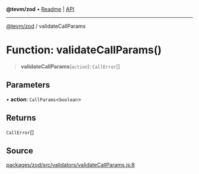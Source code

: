 **@tevm/zod** • [Readme](../README.md) \| [API](../globals.md)

***

[@tevm/zod](../README.md) / validateCallParams

# Function: validateCallParams()

> **validateCallParams**(`action`): `CallError`[]

## Parameters

• **action**: `CallParams`\<`boolean`\>

## Returns

`CallError`[]

## Source

[packages/zod/src/validators/validateCallParams.js:8](https://github.com/evmts/tevm-monorepo/blob/main/packages/zod/src/validators/validateCallParams.js#L8)
